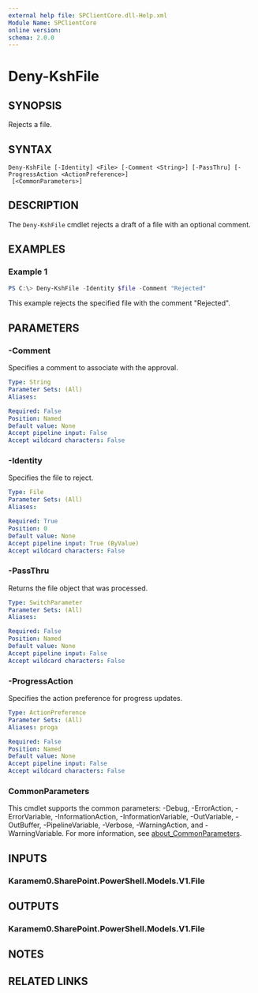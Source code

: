 ```yaml
---
external help file: SPClientCore.dll-Help.xml
Module Name: SPClientCore
online version:
schema: 2.0.0
---
```


# Deny-KshFile

## SYNOPSIS
Rejects a file.

## SYNTAX

```
Deny-KshFile [-Identity] <File> [-Comment <String>] [-PassThru] [-ProgressAction <ActionPreference>]
 [<CommonParameters>]
```

## DESCRIPTION
The `Deny-KshFile` cmdlet rejects a draft of a file with an optional comment.

## EXAMPLES

### Example 1
```powershell
PS C:\> Deny-KshFile -Identity $file -Comment "Rejected"
```

This example rejects the specified file with the comment "Rejected".

## PARAMETERS

### -Comment
Specifies a comment to associate with the approval.

```yaml
Type: String
Parameter Sets: (All)
Aliases:

Required: False
Position: Named
Default value: None
Accept pipeline input: False
Accept wildcard characters: False
```

### -Identity
Specifies the file to reject.

```yaml
Type: File
Parameter Sets: (All)
Aliases:

Required: True
Position: 0
Default value: None
Accept pipeline input: True (ByValue)
Accept wildcard characters: False
```

### -PassThru
Returns the file object that was processed.

```yaml
Type: SwitchParameter
Parameter Sets: (All)
Aliases:

Required: False
Position: Named
Default value: None
Accept pipeline input: False
Accept wildcard characters: False
```

### -ProgressAction
Specifies the action preference for progress updates.

```yaml
Type: ActionPreference
Parameter Sets: (All)
Aliases: proga

Required: False
Position: Named
Default value: None
Accept pipeline input: False
Accept wildcard characters: False
```

### CommonParameters
This cmdlet supports the common parameters: -Debug, -ErrorAction, -ErrorVariable, -InformationAction, -InformationVariable, -OutVariable, -OutBuffer, -PipelineVariable, -Verbose, -WarningAction, and -WarningVariable. For more information, see [about_CommonParameters](http://go.microsoft.com/fwlink/?LinkID=113216).

## INPUTS

### Karamem0.SharePoint.PowerShell.Models.V1.File
## OUTPUTS

### Karamem0.SharePoint.PowerShell.Models.V1.File
## NOTES

## RELATED LINKS

